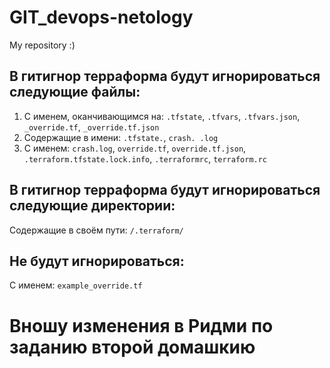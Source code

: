 # GIT_devops-netology
My repository :)
## В гитигнор терраформа будут игнорироваться следующие файлы:
1. С именем, оканчивающимся на: `.tfstate`, `.tfvars`, `.tfvars.json`, `_override.tf`, `_override.tf.json`
2. Содержащие в имени: `.tfstate.`, `crash. .log`
3. С именем: `crash.log`, `override.tf`, `override.tf.json`, `.terraform.tfstate.lock.info`, `.terraformrc`, `terraform.rc`
## В гитигнор терраформа будут игнорироваться следующие директории:
Содержащие в своём пути: `/.terraform/`
## Не будут игнорироваться:
С именем: `example_override.tf`

Вношу изменения в Ридми по заданию второй домашкию
=======
